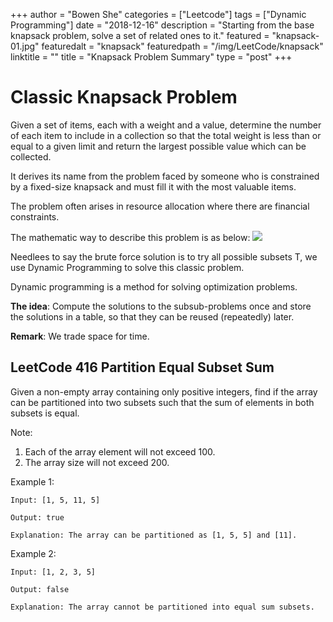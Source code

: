 +++
author = "Bowen She"
categories = ["Leetcode"]
tags = ["Dynamic Programming"]
date = "2018-12-16"
description = "Starting from the base knapsack problem, solve a set of related ones to it."
featured = "knapsack-01.jpg"
featuredalt = "knapsack"
featuredpath = "/img/LeetCode/knapsack"
linktitle = ""
title = "Knapsack Problem Summary"
type = "post"
+++

# Classic Knapsack Problem

Given a set of items, each with a weight and a value, determine the number of each item to include in a collection so that the total weight is less than or equal to a given limit and return the largest possible value which can be collected.

It derives its name from the problem faced by someone who is constrained by a fixed-size knapsack and must fill it with the most valuable items.

The problem often arises in resource allocation where there are financial constraints.

The mathematic way to describe this problem is as below:
![](/img/LeetCode/knapsack/knapsack-02.png)

Needlees to say the brute force solution is to try all possible subsets T, we use Dynamic Programming to solve this classic problem.

Dynamic programming is a method for solving optimization problems.

**The idea**: Compute the solutions to the subsub-problems
once and store the solutions in a table, so that they
can be reused (repeatedly) later.

**Remark**: We trade space for time.


## LeetCode 416 Partition Equal Subset Sum

Given a non-empty array containing only positive integers, find if the array can be partitioned into two subsets such that the sum of elements in both subsets is equal.

Note:

1. Each of the array element will not exceed 100.
2. The array size will not exceed 200.

Example 1:
```
Input: [1, 5, 11, 5]

Output: true

Explanation: The array can be partitioned as [1, 5, 5] and [11].
```

Example 2:

```
Input: [1, 2, 3, 5]

Output: false

Explanation: The array cannot be partitioned into equal sum subsets.
```
